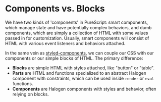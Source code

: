 # Components vs. Blocks

We have two kinds of 'components' in PureScript: smart components, which manage state and have potentially complex behaviors, and dumb components, which are simply a collection of HTML with some values passed in for customization. Usually, smart components will consist of HTML with various event listeners and behaviors attached.

In the same vein as [styled-components](https://www.styled-components.com/), we can couple our CSS with our components or our simple blocks of HTML. The primary difference:

- **Blocks** are simple HTML with styles attached, like "button" or "table".
- **Parts** are HTML and functions specialized to an abstract Halogen component with constraints, which can be used inside `render` or `eval` functions.
- **Components** are Halogen components with styles and behavior, often relying on blocks.
